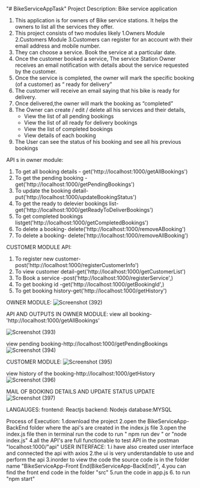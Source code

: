 "# BikeServiceAppTask" 
Project Description:
                                 Bike service application

1. This application is for owners of Bike service stations. It helps the owners to list all
the services they offer. 
2. This project consists of two modules likely 1.Owners Module 2.Customers Module
3.Customers can register for an account with their email address and mobile
number. 
3. They can choose a service. Book the service at a particular date.
4. Once the customer booked a service, The service Station Owner receives an email notification with details about the service requested by the customer.
5. Once the service is completed, the owner will mark the specific booking (of a customer) as
“ ready for delivery”
6. The customer will receive an email saying that his bike is ready
for delivery.
7. Once delivered,the owner will mark the booking as
“completed” 
8. The Owner can create / edit / delete all his services and their details,
    - View the list of all pending bookings
    - View the list of all ready for delivery bookings 
    - View the list of completed bookings 
    - View details of each booking
9. The User can see the status of his booking and see all his previous bookings

API s in owner module:
1. To get all booking details  - get('http://localhost:1000/getAllBookings')
2. To get the pending booking -get('http://localhost:1000/getPendingBookings')
3. To update the booking detail- put('http://localhost:1000/updateBookingStatus')
4. To get the ready to delevier bookings list-get('http://localhost:1000/getReadyToDeliverBookings')
5. To get completed bookings listget('http://localhost:1000/getCompletedBookings')
6. To delete a booking- delete('http://localhost:1000/removeABooking')
7. To delete a booking- delete('http://localhost:1000/removeAllBooking')


CUSTOMER MODULE API:
1. To register new customer- post('http://localhost:1000/registerCustomerInfo')
2. To view customer detail-get('http://localhost:1000/getCustomerList')
3. To Book a service -post('http://localhost:1000/registerService',)
4. To get booking id -get('http://localhost:1000/getBookingId',)
5. To get booking history-get('http://localhost:1000/getHistory')

OWNER MODULE:
![Screenshot (392)](https://github.com/perinbaraj777/BikeServiceAppTask/assets/127020379/00892267-8f2e-4b75-b69a-efddb564fe62)



API AND OUTPUTS IN OWNER MODULE:
view all booking-'http://localhost:1000/getAllBookings'

![Screenshot (393)](https://github.com/perinbaraj777/BikeServiceApp/assets/127020379/99be7186-bbd7-47bd-8251-9627cd3f8fba)
 
 view pending booking-http://localhost:1000/getPendingBookings
![Screenshot (394)](https://github.com/perinbaraj777/BikeServiceApp/assets/127020379/a65fde99-2735-4f68-b9d1-33fb1c342da6)

CUSTOMER MODULE:
![Screenshot (395)](https://github.com/perinbaraj777/BikeServiceApp/assets/127020379/93b93df2-92a7-433b-b1ef-39806180c6ab)

view history of the booking-http://localhost:1000/getHistory
![Screenshot (396)](https://github.com/perinbaraj777/BikeServiceApp/assets/127020379/9d04083c-3530-4fd1-81b6-8225126cd71c)


MAIL OF BOOKING DETAILS AND UPDATE STATUS UPDATE
![Screenshot (397)](https://github.com/perinbaraj777/BikeServiceApp/assets/127020379/2822daee-5217-480d-a6f2-c65a24bfef66)



LANGAUGES:
frontend: Reactjs
backend: Nodejs
database:MYSQL

Process of Execution:
1.download the project 
2.open the BikeServiceApp-BackEnd folder where the api's are created in the index.js file
3.open the index.js file  then in terminal  run the code
to run " npm run dev " or "node index.js"
4.all the API's are full functionable to test API in the postman "localhost:1000/"api"
USER INTERFACE:
1.i have also created user interface  and connected the api with axios 
2.the ui is very understandable to use and perform the api 
3.inorder to view the code  the source code is in the folder name "BikeServiceApp-Front End(BikeServiceApp-BackEnd)",
4.you can find the front end code in the folder "src" 
5.run the code in app.js 
6. to run "npm start"
